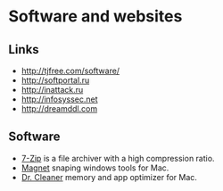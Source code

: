 # Software and websites

## Links

- http://tjfree.com/software/
- http://softportal.ru
- http://inattack.ru
- http://infosyssec.net
- http://dreamddl.com

## Software

- [7-Zip](http://www.7-zip.org/) is a file archiver with a high compression ratio.
- [Magnet](https://itunes.apple.com/us/app/magnet/id441258766?mt=12) snaping windows tools for Mac.
- [Dr. Cleaner](https://itunes.apple.com/us/app/dr.-cleaner-clean-disk-memory/id921458519?mt=12) memory and app optimizer for Mac.


